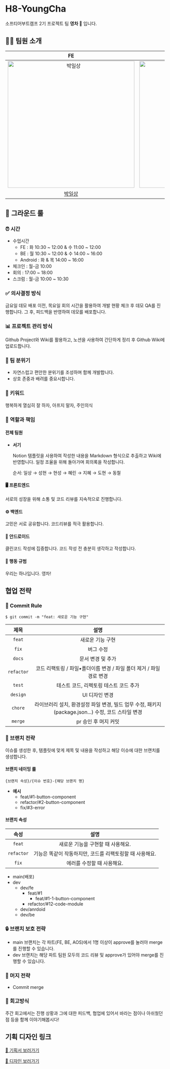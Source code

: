 # H8-YoungCha

소프티어부트캠프 2기 프로젝트 팀 **영차 🚙** 입니다.

## 👨‍💻 팀원 소개

|                                          FE                                          |                                         FE                                          |                                          FE                                          |                                           BE                                           |                                            BE                                             |                                             AOS                                              |                                          AOS                                           |
| :----------------------------------------------------------------------------------: | :---------------------------------------------------------------------------------: | :----------------------------------------------------------------------------------: | :------------------------------------------------------------------------------------: | :---------------------------------------------------------------------------------------: | :------------------------------------------------------------------------------------------: | :------------------------------------------------------------------------------------: |
| <img src="https://avatars.githubusercontent.com/1lsang" width="400px" alt="박일상"/> | <img src="https://avatars.githubusercontent.com/jhyep" width="400px" alt="박지혜"/> | <img src="https://avatars.githubusercontent.com/bae-sh" width="400px" alt="배성현"/> | <img src="https://avatars.githubusercontent.com/csct3434" width="400px" alt="김동철"/> | <img src="https://avatars.githubusercontent.com/dohyeon-han" width="400px" alt="한도현"/> | <img src="https://avatars.githubusercontent.com/hyeonseongkang" width="400px" alt="강현성"/> | <img src="https://avatars.githubusercontent.com/DEVxMOON" width="400px" alt="정혜린"/> |
|                    [박일상](https://github.com/tributetothemoon)                     |                         [박지혜](https://github.com/jhyep)                          |                         [배성현](https://github.com/bae-sh)                          |                         [김동철](https://github.com/csct3434)                          |                         [한도현](https://github.com/dohyeon-han)                          |                         [강현성](https://github.com/hyeonseongkang)                          |                         [정혜린](https://github.com/DEVxMOON)                          |

## 📜 그라운드 룰

### ⏰ 시간

- 수업시간
  - FE : 화 10:30 ~ 12:00 & 수 11:00 ~ 12:00
  - BE : 월 10:30 ~ 12:00 & 수 14:00 ~ 16:00
  - Android : 화 & 목 14:00 ~ 16:00
- 체크인 : 월-금 10:00
- 회의 : 17:00 ~ 18:00
- 스크럼 : 월-금 10:00 ~ 10:30

### ✅ 의사결정 방식

금요일 데모 배포 이전, 목요일 회의 시간을 활용하여 개발 현황 체크 후 데모 QA를 진행합니다. 그 후, 피드백을 반영하여 데모를 배포합니다.

### 📊 프로젝트 관리 방식

Github Project와 Wiki를 활용하고, 노션을 사용하여 간단하게 정리 후 Github Wiki에 업로드합니다.

### 🌈 팀 분위기

- 자연스럽고 편안한 분위기를 조성하며 함께 개발합니다.
- 상호 존중과 배려를 중요시합니다.

### 🔑 키워드

행복하게 열심히 잘 하자, 아프지 말자, 주인의식

### 👥 역할과 책임

#### 전체 팀원

- **서기**

  Notion 템플릿을 사용하여 작성한 내용을 Markdown 형식으로 추출하고 Wiki에 반영합니다. 일정 조율을 위해 돌아가며 회의록을 작성합니다.

  순서: 일상 → 성현 → 현성 → 혜린 → 지혜 → 도현 → 동철

#### 🖥️ 프론트엔드

서로의 성장을 위해 소통 및 코드 리뷰를 지속적으로 진행합니다.

#### ⚙️ 백엔드

고민은 서로 공유합니다.
코드리뷰를 적극 활용합니다.

#### 📱 안드로이드

클린코드 작성에 집중합니다.
코드 작성 전 충분히 생각하고 작성합니다.

#### 🤝 행동 규범

우리는 하나입니다. 영차!

## 협업 전략

### 📝 Commit Rule

```shell
$ git commit -m "feat: 새로운 기능 구현"
```

|    제목    |                                                설명                                                 |
| :--------: | :-------------------------------------------------------------------------------------------------: |
|   `feat`   |                                          새로운 기능 구현                                           |
|   `fix`    |                                              버그 수정                                              |
|   `docs`   |                                          문서 변경 및 추가                                          |
| `refactor` |                코드 리팩토링 / 파일•폴더이름 변경 / 파일 폴더 제거 / 파일 경로 변경                 |
|   `test`   |                               테스트 코드, 리펙토링 테스트 코드 추가                                |
|  `design`  |                                           UI 디자인 변경                                            |
|  `chore`   | 라이브러리 설치, 환경설정 파일 변경, 빌드 업무 수정, 패키지(package.json...) 수정, 코드 스타일 변경 |
|  `merge`   | pr 승인 후 머지 커밋 |

### 🌿 브랜치 전략

이슈를 생성한 후, 템플릿에 맞게 제목 및 내용을 작성하고 해당 이슈에 대한 브랜치를 생성합니다.

#### 브랜치 네이밍 룰

```plain
{브랜치 속성}/{이슈 번호}-{해당 브랜치 명}
```

- **예시**
  - feat/#1-button-component
  - refactor/#2-button-component
  - fix/#3-error

#### 브랜치 속성

|    속성    |                           설명                           |
| :--------: | :------------------------------------------------------: |
|   `feat`   |            새로운 기능을 구현할 때 사용해요.             |
| `refactor` | 기능은 똑같이 작동하지만, 코드를 리팩토링할 때 사용해요. |
|   `fix`    |                에러를 수정할 때 사용해요.                |

- main(배포)
- dev
  - dev/fe
    - feat/#1
      - feat/#1-1-button-component
    - refactor/#12-code-module
  - dev/anrdoid
  - dev/be

### 🔒 브랜치 보호 전략

- main 브랜치는 각 파트(FE, BE, AOS)에서 1명 이상이 approve를 눌러야 merge를 진행할 수 있습니다.
- dev 브랜치는 해당 파트 팀원 모두의 코드 리뷰 및 approve가 있어야 merge를 진행할 수 있습니다.

### 🔄 머지 전략

- Commit merge

### 🚀 회고방식

주간 회고에서는 진행 상황과 그에 대한 피드백, 협업에 있어서 바라는 점이나 아쉬웠던 점 등을 함께 이야기해봅시다!

## 기획 디자인 링크

[📑 기획서 보러가기](https://www.figma.com/file/1NtR0XBBHbNXK8cE0asX4S/%EC%84%9C%EB%B9%84%EC%8A%A4-%EC%83%81%EC%84%B8%EC%84%A4%EA%B3%84%EC%84%9C?type=design&node-id=172%3A7015&mode=design&t=kr2SIoPz644V6vWb-1)

[🎨 디자인 보러가기](https://www.figma.com/file/aTK27d8JGjSAp8qttQSwgy/Oh,-my-car-set_Handoff?type=design&node-id=8:17111&mode=design&t=Eig1TvDmCVJ4eT5D-1)
